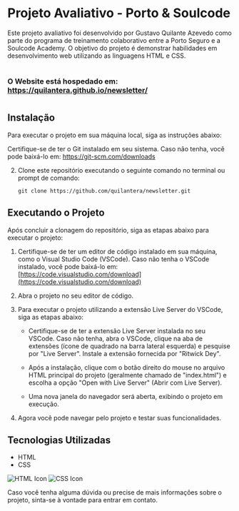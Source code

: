# Projeto Avaliativo - Porto & Soulcode

Este projeto avaliativo foi desenvolvido por Gustavo Quilante Azevedo como parte do programa de treinamento colaborativo entre a Porto Seguro e a Soulcode Academy. O objetivo do projeto é demonstrar habilidades em desenvolvimento web utilizando as linguagens HTML e CSS.
#
### O Website está hospedado em: https://quilantera.github.io/newsletter/
#
## Instalação

Para executar o projeto em sua máquina local, siga as instruções abaixo:

Certifique-se de ter o Git instalado em seu sistema. Caso não tenha, você pode baixá-lo em: https://git-scm.com/downloads

2. Clone este repositório executando o seguinte comando no terminal ou prompt de comando:

   ```
   git clone https://github.com/quilantera/newsletter.git
   ```

## Executando o Projeto

Após concluir a clonagem do repositório, siga as etapas abaixo para executar o projeto:

1. Certifique-se de ter um editor de código instalado em sua máquina, como o Visual Studio Code (VSCode). Caso não tenha o VSCode instalado, você pode baixá-lo em: [https://code.visualstudio.com/download](https://code.visualstudio.com/download)

2. Abra o projeto no seu editor de código.

3. Para executar o projeto utilizando a extensão Live Server do VSCode, siga as etapas abaixo:

   - Certifique-se de ter a extensão Live Server instalada no seu VSCode. Caso não tenha, abra o VSCode, clique na aba de extensões (ícone de quadrado na barra lateral esquerda) e pesquise por "Live Server". Instale a extensão fornecida por "Ritwick Dey".

   - Após a instalação, clique com o botão direito do mouse no arquivo HTML principal do projeto (geralmente chamado de "index.html") e escolha a opção "Open with Live Server" (Abrir com Live Server).

   - Uma nova janela do navegador será aberta, exibindo o projeto em execução.

4. Agora você pode navegar pelo projeto e testar suas funcionalidades.

## Tecnologias Utilizadas

- HTML
- CSS

![HTML Icon](https://cdn.icon-icons.com/icons2/2107/PNG/512/file_type_html_icon_130541.png) ![CSS Icon](https://cdn.icon-icons.com/icons2/2107/PNG/512/file_type_css_icon_130661.png)

Caso você tenha alguma dúvida ou precise de mais informações sobre o projeto, sinta-se à vontade para entrar em contato.
